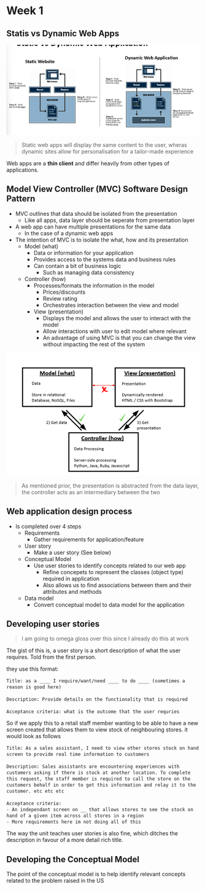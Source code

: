 # Week 1

## Statis vs Dynamic Web Apps

![alt text](image.png)

> Static web apps will display the same content to the user, wheras dynamic sites allow for personalisation for a tailor-made experience

Web apps are a **thin client** and differ heavily from other types of applications.

## Model View Controller (MVC) Software Design Pattern

- MVC outlines that data should be isolated from the presentation
    - Like all apps, data layer should be seperate from presentation layer
- A web app can have multiple presentations for the same data
    - In the case of a dynamic web apps
- The intention of MVC is to isolate the what, how and its presentation
    - Model (what)
        - Data or information for your application
        - Provides access to the systems data and business rules
        - Can contain a bit of business logic
            - Such as managing data consistency
    - Controller (how)
        - Processes/formats the information in the model
            - Prices/discounts
            - Review rating
            - Orchestrates interaction between the view and model
        - View (presentation)
            - Displays the model and allows the user to interact with the model
            - Allow interactions with user to edit model where relevant
            - An advantage of using MVC is that you can change the view without impacting the rest of the system

![alt text](image-1.png)

> As mentioned prior, the presentation is abstracted from the data layer, the controller acts as an intermediary between the two

## Web application design process

- Is completed over 4 steps
    - Requirements
        - Gather requirements for application/feature
    - User story
        - Make a user story (See below)
    - Conceptual Model
        - Use user stories to identify concepts related to our web app
            - Refine concepets to represent the classes (object type) required in application
            - Also allows us to find associations between them and their attributes and methods
    - Data model
        - Convert conceptual model to data model for the application

## Developing user stories

> I am going to omega gloss over this since I already do this at work

The gist of this is, a user story is a short description of what the user requires. Told from the first person.

they use this format:

```
Title: as a ____ I require/want/need ____ to do ____ (sometimes a reason is good here)

Description: Provide details on the functionality that is required

Acceptance criteria: what is the outcome that the user requries
```

So if we apply this to a retail staff member wanting to be able to have a new screen created that allows them to view stock of neighbouring stores. it would look as follows

```
Title: As a sales assistant, I need to view other stores stock on hand screen to provide real time information to customers

Description: Sales assistants are encountering experiences with customers asking if there is stock at another location. To complete this request, the staff member is required to call the store on the customers behalf in order to get this information and relay it to the customer. etc etc etc

Acceptance criteria:
- An independant screen on __ that allows stores to see the stock on hand of a given item across all stores in a region
- More requirements here im not doing all of this
```

The way the unit teaches user stories is also fine, which ditches the description in favour of a more detail rich title.

## Developing the Conceptual Model

The point of the conceptual model is to help identify relevant concepts related to the problem raised in the US

